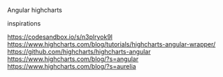 Angular highcharts

inspirations

https://codesandbox.io/s/n3plryok9l
https://www.highcharts.com/blog/tutorials/highcharts-angular-wrapper/
https://github.com/highcharts/highcharts-angular
https://www.highcharts.com/blog/?s=angular
https://www.highcharts.com/blog/?s=aurelia
